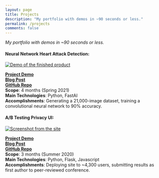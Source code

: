 ```yaml
---
layout: page
title: Projects
description: "My portfolio with demos in ~90 seconds or less."
permalink: /projects
comments: false
---
```


*My portfolio with demos in ~90 seconds or less.*

#### Neural Network Heart Attack Detection: 

[![Demo of the finished product]({{site.baseurl}}/assets/images/heartnet1/preview.jpg)](https://www.youtube.com/watch?v=EqAU-FRu6C4)
  
**[Project Demo](https://www.youtube.com/watch?v=EqAU-FRu6C4)**  
**[Blog Post](https://oapostrophe.github.io/heartnet/)**  
**[GitHub Repo](https://github.com/oapostrophe/ab-testing-privacy-ui)**  
**Scope**: 4 months (Spring 2021)  
**Main Technologies**: Python, FastAI  
**Accomplishments**: Generating a 21,000-image dataset, training a convolutional neural network to 90% accuracy.  


#### A/B Testing Privacy UI:

[![Screenshot from the site]({{site.baseurl}}/assets/images/ccpa1/preview.png)](https://www.youtube.com/watch?v=270LdQcHkQ4)
 
**[Project Demo](https://www.youtube.com/watch?v=270LdQcHkQ4)**  
**[Blog Post](https://oapostrophe.github.io/ccpa-study/)**  
**[GitHub Repo](https://github.com/oapostrophe/ab-testing-privacy-ui)**  
**Scope**: 3 months (Summer 2020)  
**Main Technologies**: Python, Flask, Javascript  
**Accomplishments**: Deploying site to ~4,300 users, submitting results as first author to peer-reviewed conference.  
